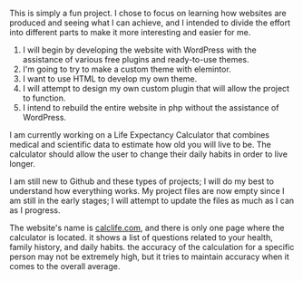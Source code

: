 <p dir="auto">This is simply a fun project. I chose to focus on learning how websites are produced and seeing what I can achieve, and I intended to divide the effort into different parts to make it more interesting and easier for me.</p>
<ol>
<li dir="auto">I will begin by developing the website with WordPress with the assistance of various free plugins and ready-to-use themes.</li>
<li dir="auto">I'm going to try to make a custom theme with elemintor.</li>
<li dir="auto">I want to use HTML to develop my own theme.</li>
<li dir="auto">I will attempt to design my own custom plugin that will allow the project to function.</li>
<li dir="auto">I intend to rebuild the entire website in php without the assistance of WordPress.</li>
</ol>
<p dir="auto">I am currently working on a Life Expectancy Calculator that combines medical and scientific data to estimate how old you will live to be. The calculator should allow the user to change their daily habits in order to live longer.</p>
<p dir="auto">I am still new to Github and these types of projects; I will do my best to understand how everything works. My project files are now empty since I am still in the early stages; I will attempt to update the files as much as I can as I progress.</p>
<p dir="auto">The website's name is&nbsp;<a href="https://calclife.com">calclife.com</a>, and there is only one page where the calculator is located. it shows a list of questions related to your health, family history, and daily habits. the accuracy of the calculation for a specific person may not be extremely high, but it tries to maintain accuracy when it comes to the overall average.</p>
